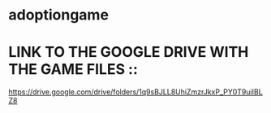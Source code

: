 # adoptiongame

# LINK TO THE GOOGLE DRIVE WITH THE GAME FILES :: 
https://drive.google.com/drive/folders/1q9sBJLL8UhiZmzrJkxP_PY0T9uiIBLZ8
